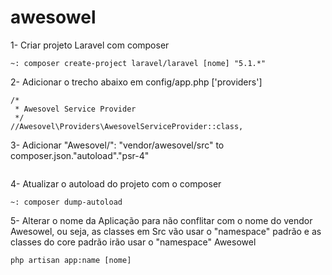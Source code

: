 # awesowel

1- Criar projeto Laravel com composer 
```
~: composer create-project laravel/laravel [nome] "5.1.*"
```
2- Adicionar o trecho abaixo em config/app.php ['providers']
```
/*
 * Awesovel Service Provider
 */
//Awesovel\Providers\AwesovelServiceProvider::class,
```
3- Adicionar "Awesovel\/": "vendor/awesovel/src" to composer.json."autoload"."psr-4"
```

```
4- Atualizar o autoload do projeto com o composer
```
~: composer dump-autoload
```
5- Alterar o nome da Aplicação para não conflitar com o nome do vendor Awesowel, ou seja, as classes em Src vão usar o "namespace" padrão e as classes do core padrão irão usar o "namespace" Awesowel
```
php artisan app:name [nome]
```

